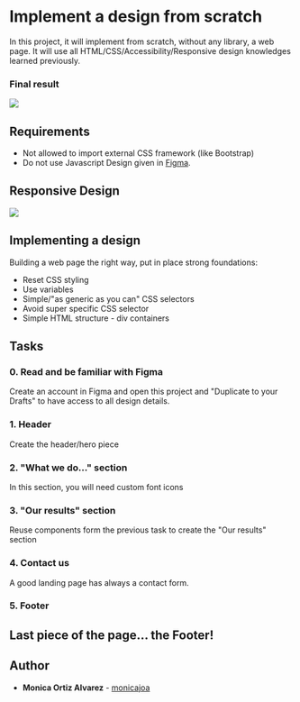 # Implement a design from scratch

In this project, it will implement from scratch, without any library, a web page. It will use all HTML/CSS/Accessibility/Responsive design knowledges learned previously.

### Final result

![](https://holbertonintranet.s3.amazonaws.com/uploads/medias/2020/2/60df485eb772ecbad54a.jpg?X-Amz-Algorithm=AWS4-HMAC-SHA256&X-Amz-Credential=AKIARDDGGGOUWMNL5ANN%2F20210312%2Fus-east-1%2Fs3%2Faws4_request&X-Amz-Date=20210312T025303Z&X-Amz-Expires=86400&X-Amz-SignedHeaders=host&X-Amz-Signature=4f6bb266e20f888b9708c7c86aed50fbe0b7960594ab8d4aba712030323c6fbf)

## Requirements

- Not allowed to import external CSS framework (like Bootstrap)
- Do not use Javascript
  Design given in [Figma](https://www.figma.com).

## Responsive Design

![](https://holbertonintranet.s3.amazonaws.com/uploads/medias/2020/3/83d6311e87d4775ca4b3.gif?X-Amz-Algorithm=AWS4-HMAC-SHA256&X-Amz-Credential=AKIARDDGGGOUWMNL5ANN%2F20210312%2Fus-east-1%2Fs3%2Faws4_request&X-Amz-Date=20210312T025304Z&X-Amz-Expires=86400&X-Amz-SignedHeaders=host&X-Amz-Signature=ce7c9bebef0a63d3993a5fd0f7c6a82e8991e2d3611beacfa39fea46567384e5)

## Implementing a design

Building a web page the right way, put in place strong foundations:

- Reset CSS styling
- Use variables
- Simple/"as generic as you can" CSS selectors
- Avoid super specific CSS selector
- Simple HTML structure - div containers

## Tasks

### 0. Read and be familiar with Figma

Create an account in Figma and open this project and "Duplicate to your Drafts" to have access to all design details.

### 1. Header

Create the header/hero piece

### 2. "What we do..." section

In this section, you will need custom font icons

### 3. "Our results" section

Reuse components form the previous task to create the "Our results" section

### 4. Contact us

A good landing page has always a contact form.

### 5. Footer

## Last piece of the page… the Footer!

## Author

- **Monica Ortiz Alvarez** - [monicajoa](https://github.com/monicajoa)
